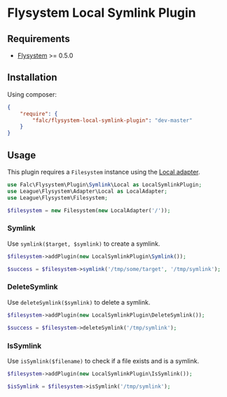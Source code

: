 # Flysystem Local Symlink Plugin

## Requirements

+ [Flysystem](http://flysystem.thephpleague.com/) >= 0.5.0

## Installation

Using composer:

```json
{
    "require": {
        "falc/flysystem-local-symlink-plugin": "dev-master"
    }
}
```

## Usage

This plugin requires a `Filesystem` instance using the [Local adapter](http://flysystem.thephpleague.com/adapter/local/).

```php
use Falc\Flysystem\Plugin\Symlink\Local as LocalSymlinkPlugin;
use League\Flysystem\Adapter\Local as LocalAdapter;
use League\Flysystem\Filesystem;

$filesystem = new Filesystem(new LocalAdapter('/'));
```

### Symlink

Use `symlink($target, $symlink)` to create a symlink.

```php
$filesystem->addPlugin(new LocalSymlinkPlugin\Symlink());

$success = $filesystem->symlink('/tmp/some/target', '/tmp/symlink');
```

### DeleteSymlink

Use `deleteSymlink($symlink)` to delete a symlink.

```php
$filesystem->addPlugin(new LocalSymlinkPlugin\DeleteSymlink());

$success = $filesystem->deleteSymlink('/tmp/symlink');
```

### IsSymlink

Use `isSymlink($filename)` to check if a file exists and is a symlink.

```php
$filesystem->addPlugin(new LocalSymlinkPlugin\IsSymlink());

$isSymlink = $filesystem->isSymlink('/tmp/symlink');
```
